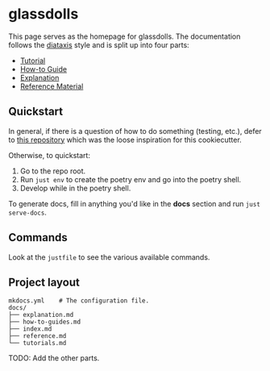 # glassdolls

This page serves as the homepage for glassdolls.  The documentation follows the [diataxis](https://diataxis.fr/) style and is split up into four parts:

- [Tutorial](/tutorial)
- [How-to Guide](/how-to-guides)
- [Explanation](/explanation)
- [Reference Material](/reference)

## Quickstart

In general, if there is a question of how to do something (testing, etc.), defer to [this repository](https://github.com/fmind/mlops-python-package) which was the loose inspiration for this cookiecutter.  

Otherwise, to quickstart:

1. Go to the repo root.
2. Run `just env` to create the poetry env and go into the poetry shell.
3. Develop while in the poetry shell.

To generate docs, fill in anything you'd like in the **docs** section and run `just serve-docs`.

## Commands

Look at the `justfile` to see the various available commands.

## Project layout

```text
mkdocs.yml    # The configuration file.
docs/
├── explanation.md
├── how-to-guides.md
├── index.md
├── reference.md
└── tutorials.md
```

TODO: Add the other parts.
